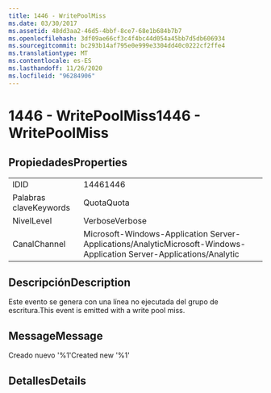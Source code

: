 ```yaml
---
title: 1446 - WritePoolMiss
ms.date: 03/30/2017
ms.assetid: 48dd3aa2-46d5-4bbf-8ce7-68e1b684b7b7
ms.openlocfilehash: 3df09ae66cf3c4f4bc44d054a45bb7d5db606934
ms.sourcegitcommit: bc293b14af795e0e999e3304dd40c0222cf2ffe4
ms.translationtype: MT
ms.contentlocale: es-ES
ms.lasthandoff: 11/26/2020
ms.locfileid: "96284906"
---
```

# <a name="1446---writepoolmiss"></a><span data-ttu-id="db0d0-102">1446 - WritePoolMiss</span><span class="sxs-lookup"><span data-stu-id="db0d0-102">1446 - WritePoolMiss</span></span>

## <a name="properties"></a><span data-ttu-id="db0d0-103">Propiedades</span><span class="sxs-lookup"><span data-stu-id="db0d0-103">Properties</span></span>  
  
|||  
|-|-|  
|<span data-ttu-id="db0d0-104">ID</span><span class="sxs-lookup"><span data-stu-id="db0d0-104">ID</span></span>|<span data-ttu-id="db0d0-105">1446</span><span class="sxs-lookup"><span data-stu-id="db0d0-105">1446</span></span>|  
|<span data-ttu-id="db0d0-106">Palabras clave</span><span class="sxs-lookup"><span data-stu-id="db0d0-106">Keywords</span></span>|<span data-ttu-id="db0d0-107">Quota</span><span class="sxs-lookup"><span data-stu-id="db0d0-107">Quota</span></span>|  
|<span data-ttu-id="db0d0-108">Nivel</span><span class="sxs-lookup"><span data-stu-id="db0d0-108">Level</span></span>|<span data-ttu-id="db0d0-109">Verbose</span><span class="sxs-lookup"><span data-stu-id="db0d0-109">Verbose</span></span>|  
|<span data-ttu-id="db0d0-110">Canal</span><span class="sxs-lookup"><span data-stu-id="db0d0-110">Channel</span></span>|<span data-ttu-id="db0d0-111">Microsoft-Windows-Application Server-Applications/Analytic</span><span class="sxs-lookup"><span data-stu-id="db0d0-111">Microsoft-Windows-Application Server-Applications/Analytic</span></span>|  
  
## <a name="description"></a><span data-ttu-id="db0d0-112">Descripción</span><span class="sxs-lookup"><span data-stu-id="db0d0-112">Description</span></span>  

 <span data-ttu-id="db0d0-113">Este evento se genera con una línea no ejecutada del grupo de escritura.</span><span class="sxs-lookup"><span data-stu-id="db0d0-113">This event is emitted with a write pool miss.</span></span>  
  
## <a name="message"></a><span data-ttu-id="db0d0-114">Message</span><span class="sxs-lookup"><span data-stu-id="db0d0-114">Message</span></span>  

 <span data-ttu-id="db0d0-115">Creado nuevo '%1'</span><span class="sxs-lookup"><span data-stu-id="db0d0-115">Created new '%1'</span></span>  
  
## <a name="details"></a><span data-ttu-id="db0d0-116">Detalles</span><span class="sxs-lookup"><span data-stu-id="db0d0-116">Details</span></span>

